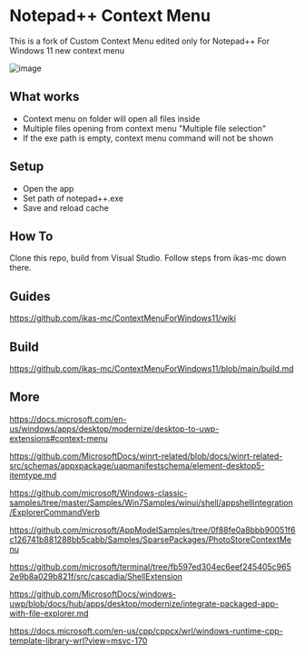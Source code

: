 # Notepad++ Context Menu

This is a fork of Custom Context Menu edited only for Notepad++ For Windows 11 new context menu


![image](https://user-images.githubusercontent.com/50410305/169687719-dec79f7b-73ac-47ab-a547-8f03a9bffe63.png)

##  What works
- Context menu on folder will open all files inside
- Multiple files opening from context menu "Multiple file selection"
- If the exe path is empty, context menu command will not be shown

##  Setup
- Open the app
- Set path of notepad++.exe
- Save and reload cache

##  How To

Clone this repo, build from Visual Studio.
Follow steps from ikas-mc down there.

##  Guides
https://github.com/ikas-mc/ContextMenuForWindows11/wiki

##  Build   
https://github.com/ikas-mc/ContextMenuForWindows11/blob/main/build.md


## More 

https://docs.microsoft.com/en-us/windows/apps/desktop/modernize/desktop-to-uwp-extensions#context-menu

https://github.com/MicrosoftDocs/winrt-related/blob/docs/winrt-related-src/schemas/appxpackage/uapmanifestschema/element-desktop5-itemtype.md

https://github.com/microsoft/Windows-classic-samples/tree/master/Samples/Win7Samples/winui/shell/appshellintegration/ExplorerCommandVerb

https://github.com/microsoft/AppModelSamples/tree/0f88fe0a8bbb90051f6c126741b881288bb5cabb/Samples/SparsePackages/PhotoStoreContextMenu

https://github.com/microsoft/terminal/tree/fb597ed304ec6eef245405c9652e9b8a029b821f/src/cascadia/ShellExtension

https://github.com/MicrosoftDocs/windows-uwp/blob/docs/hub/apps/desktop/modernize/integrate-packaged-app-with-file-explorer.md

https://docs.microsoft.com/en-us/cpp/cppcx/wrl/windows-runtime-cpp-template-library-wrl?view=msvc-170
